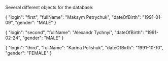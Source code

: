 Several different objects for the database:

{
    "login": "first",
    "fullName": "Maksym Petrychuk",
    "dateOfBirth": "1991-01-09",
    "gender": "MALE"
}

{
    "login": "second",
    "fullName": "Alexandr Tychnyi",
    "dateOfBirth": "1991-02-24",
    "gender": "MALE"
}

{
    "login": "third",
    "fullName": "Karina Polishuk",
    "dateOfBirth": "1991-10-10",
    "gender": "FEMALE"
}